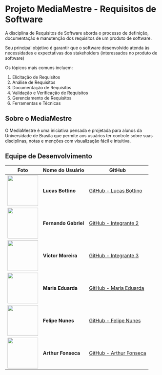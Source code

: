 # Projeto MediaMestre - Requisitos de Software

A disciplina de Requisitos de Software aborda o processo de definição, documentação e manutenção dos requisitos de um produto de software. 

Seu principal objetivo é garantir que o software desenvolvido atenda às necessidades e expectativas dos stakeholders (interessados no produto de software)

Os tópicos mais comuns incluem:

1. Elicitação de Requisitos
2. Análise de Requisitos
3. Documentação de Requisitos
4. Validação e Verificação de Requisitos
5. Gerenciamento de Requisitos
6. Ferramentas e Técnicas 

## Sobre o MediaMestre

O MediaMestre é uma iniciativa pensada e projetada para alunos da Universidade de Brasíla que permite aos usuários ter controle sobre suas disciplinas, notas e menções com visualização fácil e intuitiva.

## Equipe de Desenvolvimento

| Foto | Nome do Usuário | GitHub |
|------|------------------|--------|
| <img src="https://github.com/bottinolucas.png" width="100" height="100">| **Lucas Bottino** | [GitHub - Lucas Bottino](https://github.com/bottinolucas) |
| <img src="https://github.com/show-dawn.png" width="100" height="100"> | **Fernando Gabriel** | [GitHub - Integrante 2](https://github.com/show-dawn) |
| <img src="https://github.com/aqela-batata-alt.png" width="100" height="100"> | **Víctor Moreira** | [GitHub - Integrante 3](https://github.com/aqela-batata-alt) |
| <img src="https://github.com/DudaV228.png" width="100" height="100"> | **Maria Eduarda** | [GitHub - Maria Eduarda](https://github.com/DudaV228) |
| <img src="https://github.com/FelipeNunesdM.png" width="100" height="100">| **Felipe Nunes**|[GitHub - Felipe Nunes](https://github.com/FelipeNunesdM) |
| <img src="https://github.com/arthurfonsecaa.png" width="100" height="100">| **Arthur Fonseca**|[GitHub - Arthur Fonseca](https://github.com/arthurfonsecaa) |